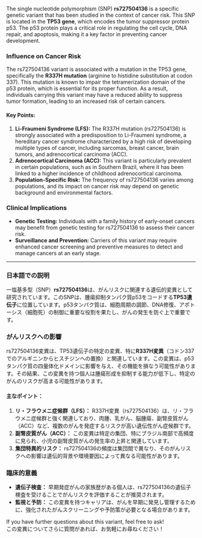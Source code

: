 The single nucleotide polymorphism (SNP) **rs727504136** is a specific genetic variant that has been studied in the context of cancer risk. This SNP is located in the **TP53 gene**, which encodes the tumor suppressor protein p53. The p53 protein plays a critical role in regulating the cell cycle, DNA repair, and apoptosis, making it a key factor in preventing cancer development.

### Influence on Cancer Risk
The rs727504136 variant is associated with a mutation in the TP53 gene, specifically the **R337H mutation** (arginine to histidine substitution at codon 337). This mutation is known to impair the tetramerization domain of the p53 protein, which is essential for its proper function. As a result, individuals carrying this variant may have a reduced ability to suppress tumor formation, leading to an increased risk of certain cancers.

#### Key Points:
1. **Li-Fraumeni Syndrome (LFS):** The R337H mutation (rs727504136) is strongly associated with a predisposition to Li-Fraumeni syndrome, a hereditary cancer syndrome characterized by a high risk of developing multiple types of cancer, including sarcomas, breast cancer, brain tumors, and adrenocortical carcinoma (ACC).
2. **Adrenocortical Carcinoma (ACC):** This variant is particularly prevalent in certain populations, such as in Southern Brazil, where it has been linked to a higher incidence of childhood adrenocortical carcinoma.
3. **Population-Specific Risk:** The frequency of rs727504136 varies among populations, and its impact on cancer risk may depend on genetic background and environmental factors.

### Clinical Implications
- **Genetic Testing:** Individuals with a family history of early-onset cancers may benefit from genetic testing for rs727504136 to assess their cancer risk.
- **Surveillance and Prevention:** Carriers of this variant may require enhanced cancer screening and preventive measures to detect and manage cancers at an early stage.

---

### 日本語での説明
一塩基多型（SNP）**rs727504136**は、がんリスクに関連する遺伝的変異として研究されています。このSNPは、腫瘍抑制タンパク質p53をコードする**TP53遺伝子**に位置しています。p53タンパク質は、細胞周期の調節、DNA修復、アポトーシス（細胞死）の制御に重要な役割を果たし、がんの発生を防ぐ上で重要です。

### がんリスクへの影響
rs727504136変異は、TP53遺伝子の特定の変異、特に**R337H変異**（コドン337でのアルギニンからヒスチジンへの置換）と関連しています。この変異は、p53タンパク質の四量体化ドメインに影響を与え、その機能を損なう可能性があります。その結果、この変異を持つ個人は腫瘍形成を抑制する能力が低下し、特定のがんのリスクが高まる可能性があります。

#### 主なポイント：
1. **リ・フラウメニ症候群（LFS）：** R337H変異（rs727504136）は、リ・フラウメニ症候群と強く関連しており、肉腫、乳がん、脳腫瘍、副腎皮質がん（ACC）など、複数のがんを発症するリスクが高い遺伝性がん症候群です。
2. **副腎皮質がん（ACC）：** この変異は特定の集団、特にブラジル南部で高頻度に見られ、小児の副腎皮質がんの発生率の上昇と関連しています。
3. **集団特異的リスク：** rs727504136の頻度は集団間で異なり、そのがんリスクへの影響は遺伝的背景や環境要因によって異なる可能性があります。

### 臨床的意義
- **遺伝子検査：** 早期発症がんの家族歴がある個人は、rs727504136の遺伝子検査を受けることでがんリスクを評価することが推奨されます。
- **監視と予防：** この変異を持つキャリアは、がんを早期に発見し管理するために、強化されたがんスクリーニングや予防策が必要となる場合があります。

If you have further questions about this variant, feel free to ask!  
この変異についてさらに質問があれば、お気軽にお尋ねください！